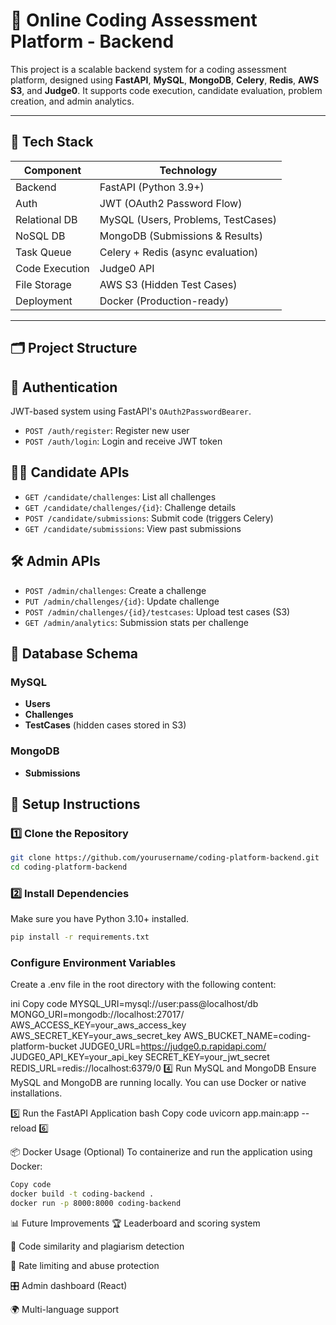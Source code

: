 # 🧠 Online Coding Assessment Platform - Backend

This project is a scalable backend system for a coding assessment platform, designed using **FastAPI**, **MySQL**, **MongoDB**, **Celery**, **Redis**, **AWS S3**, and **Judge0**. It supports code execution, candidate evaluation, problem creation, and admin analytics.

---

## 🚀 Tech Stack

| Component      | Technology                          |
|----------------|-------------------------------------|
| Backend        | FastAPI (Python 3.9+)               |
| Auth           | JWT (OAuth2 Password Flow)          |
| Relational DB  | MySQL (Users, Problems, TestCases)  |
| NoSQL DB       | MongoDB (Submissions & Results)     |
| Task Queue     | Celery + Redis (async evaluation)   |
| Code Execution | Judge0 API                          |
| File Storage   | AWS S3 (Hidden Test Cases)          |
| Deployment     | Docker (Production-ready)           |

---

## 🗂️ Project Structure



## 🔐 Authentication

JWT-based system using FastAPI's `OAuth2PasswordBearer`.

- `POST /auth/register`: Register new user  
- `POST /auth/login`: Login and receive JWT token  


## 🧑‍💻 Candidate APIs

- `GET /candidate/challenges`: List all challenges  
- `GET /candidate/challenges/{id}`: Challenge details  
- `POST /candidate/submissions`: Submit code (triggers Celery)  
- `GET /candidate/submissions`: View past submissions  



## 🛠️ Admin APIs

- `POST /admin/challenges`: Create a challenge  
- `PUT /admin/challenges/{id}`: Update challenge  
- `POST /admin/challenges/{id}/testcases`: Upload test cases (S3)  
- `GET /admin/analytics`: Submission stats per challenge  


## 🧮 Database Schema

### MySQL

- **Users**  
- **Challenges**  
- **TestCases** (hidden cases stored in S3)  

### MongoDB

- **Submissions**

## 🚀 Setup Instructions

### 1️⃣ Clone the Repository

```bash
git clone https://github.com/yourusername/coding-platform-backend.git
cd coding-platform-backend
```

### 2️⃣ Install Dependencies
Make sure you have Python 3.10+ installed.

```bash
pip install -r requirements.txt
```
### Configure Environment Variables
Create a .env file in the root directory with the following content:

ini
Copy code
MYSQL_URI=mysql://user:pass@localhost/db
MONGO_URI=mongodb://localhost:27017/
AWS_ACCESS_KEY=your_aws_access_key
AWS_SECRET_KEY=your_aws_secret_key
AWS_BUCKET_NAME=coding-platform-bucket
JUDGE0_URL=https://judge0.p.rapidapi.com/
JUDGE0_API_KEY=your_api_key
SECRET_KEY=your_jwt_secret
REDIS_URL=redis://localhost:6379/0
4️⃣ Run MySQL and MongoDB
Ensure MySQL and MongoDB are running locally. You can use Docker or native installations.

5️⃣ Run the FastAPI Application
bash
Copy code
uvicorn app.main:app --reload
6️⃣ 

📦 Docker Usage (Optional)
To containerize and run the application using Docker:

```bash
Copy code
docker build -t coding-backend .
docker run -p 8000:8000 coding-backend
```

📊 Future Improvements
🏆 Leaderboard and scoring system

🧠 Code similarity and plagiarism detection

🚫 Rate limiting and abuse protection

🎛️ Admin dashboard (React)

🌍 Multi-language support



